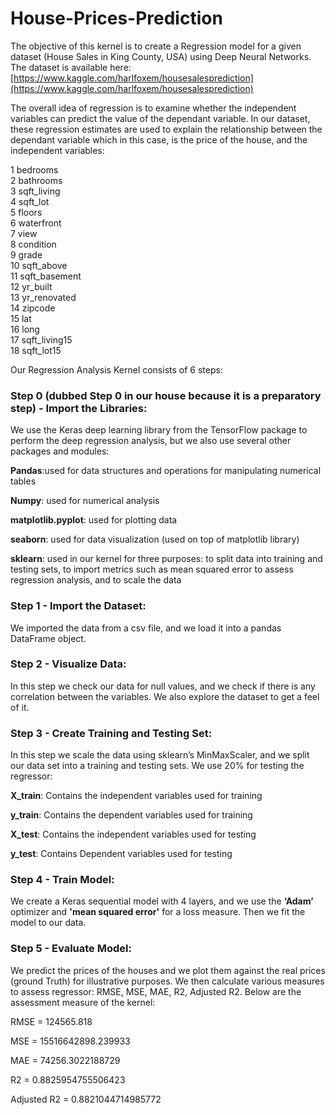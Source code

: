 # House-Prices-Prediction

The objective of this kernel is to create a Regression model for a given dataset (House Sales in King County, USA) using Deep Neural Networks.
The dataset is available here: [https://www.kaggle.com/harlfoxem/housesalesprediction](https://www.kaggle.com/harlfoxem/housesalesprediction)

The overall idea of regression is to examine whether the independent variables can predict the value of the dependant variable. In our dataset, these regression estimates are used to explain the relationship between the dependant variable which in this case, is the price of the house, and the independent variables:

 1   bedrooms       
 2   bathrooms      
 3   sqft_living    
 4   sqft_lot       
 5   floors         
 6   waterfront     
 7   view           
 8   condition      
 9   grade          
 10  sqft_above     
 11  sqft_basement  
 12  yr_built       
 13  yr_renovated   
 14  zipcode        
 15  lat            
 16  long           
 17  sqft_living15  
 18  sqft_lot15
 
Our Regression Analysis Kernel consists of 6 steps:

### Step 0 (dubbed Step 0 in our house because it is a preparatory step) - Import the Libraries:
We use the Keras deep learning library from the TensorFlow package to perform the deep regression analysis, but we also use several other packages and modules:

**Pandas**:used for data structures and operations for manipulating numerical tables

**Numpy**: used for numerical analysis

**matplotlib.pyplot**: used for plotting data

**seaborn**: used for data visualization (used on top of matplotlib library)

**sklearn**: used in our kernel for three purposes: to split data into training and testing sets, to import metrics such as mean squared error to assess regression analysis, and to scale the data

### Step 1 - Import the Dataset:
We imported the data from a csv file, and we load it into a pandas DataFrame object.

### Step 2 - Visualize Data:
In this step we check our data for null values, and we check if there is any correlation between the variables. We also explore the dataset to get a feel of it.

### Step 3 - Create Training and Testing Set: 
In this step we scale the data using sklearn’s MinMaxScaler, and we split our data set into a training and testing sets. We use 20% for testing the regressor:

**X_train**: Contains the independent variables used for training

**y_train**: Contains the dependent variables used for training

**X_test**:	Contains the independent variables used for testing

**y_test**:	Contains Dependent variables used for testing

### Step 4 - Train Model:
We create a Keras sequential model with 4 layers, and we use the **‘Adam’** optimizer and **'mean squared error'** for a loss measure. Then we fit the model to our data.

### Step 5 - Evaluate Model:
We predict the prices of the houses and we plot them against the real prices (ground Truth) for illustrative purposes. We then calculate various measures to assess regressor: RMSE, MSE, MAE, R2, Adjusted R2.
Below are the assessment measure of the kernel:

RMSE = 124565.818 

MSE = 15516642898.239933 

MAE = 74256.3022188729 

R2 = 0.8825954755506423 

Adjusted R2 = 0.8821044714985772
